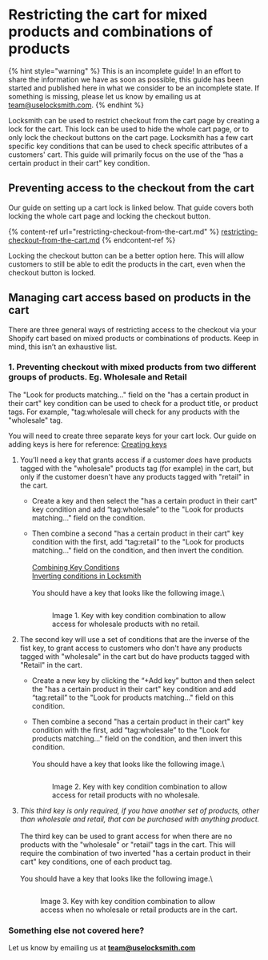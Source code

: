 # Restricting the cart for mixed products and combinations of products

{% hint style="warning" %}
This is an incomplete guide! In an effort to share the information we have as soon as possible, this guide has been started and published here in what we consider to be an incomplete state. If something is missing, please let us know by emailing us at [team@uselocksmith.com](mailto:team@uselocksmith.com).
{% endhint %}

Locksmith can be used to restrict checkout from the cart page by creating a lock for the cart. This lock can be used to hide the whole cart page, or to only lock the checkout buttons on the cart page. Locksmith has a few cart specific key conditions that can be used to check specific attributes of a customers' cart. This guide will primarily focus on the use of the “has a certain product in their cart” key condition.

## Preventing access to the checkout from the cart

Our guide on setting up a cart lock is linked below. That guide covers both locking the whole cart page and locking the checkout button.

{% content-ref url="restricting-checkout-from-the-cart.md" %}
[restricting-checkout-from-the-cart.md](restricting-checkout-from-the-cart.md)
{% endcontent-ref %}

Locking the checkout button can be a better option here. This will allow customers to still be able to edit the products in the cart, even when the checkout button is locked.

## Managing cart access based on products in the cart

There are three general ways of restricting access to the checkout via your Shopify cart based on mixed products or combinations of products. Keep in mind, this isn’t an exhaustive list.

### 1. Preventing checkout with mixed products from two different groups of products. Eg. Wholesale and Retail

The "Look for products matching…" field on the "has a certain product in their cart" key condition can be used to check for a product title, or product tags. For example, "tag:wholesale will check for any products with the "wholesale" tag.&#x20;

You will need to create three separate keys for your cart lock. Our guide on adding keys is here for reference: [Creating keys](https://www.locksmith.guide/basics/creating-keys)

1. You’ll need a key that grants access if a customer _does_ have products tagged with the "wholesale" products tag (for example) in the cart, but only if the customer doesn't have any products tagged with "retail" in the cart.
   * Create a key and then select the "has a certain product in their cart" key condition and add “tag:wholesale” to the "Look for products matching…" field on the condition.
   *   Then combine a second "has a certain product in their cart" key condition with the first, add “tag:retail” to the "Look for products matching…" field on the condition, and then invert the condition.\
       \
       [Combining Key Conditions\
       ](https://docs.uselocksmith.com/article/495-combining-key-conditions)[Inverting conditions in Locksmith\
       \
       ](https://docs.uselocksmith.com/article/483-inverting-key-conditions-in-locksmith)You should have a key that looks like the following image.\


       <figure><img src="../../.gitbook/assets/Screenshot 2023-11-07 at 9.37.20 pm.png" alt=""><figcaption><p>Image 1. Key with key condition combination to allow access for wholesale products with no retail.</p></figcaption></figure>


2. The second key will use a set of conditions that are the inverse of the fist key, to grant access to customers who don't have any products tagged with "wholesale" in the cart but do have products tagged with "Retail" in the cart.
   * Create a new key by clicking the “+Add key” button and then select the "has a certain product in their cart" key condition and add “tag:retail” to the "Look for products matching…" field on this condition.
   *   Then combine a second "has a certain product in their cart" key condition with the first, add “tag:wholesale” to the "Look for products matching…" field on the condition, and then invert this condition.\
       \
       You should have a key that looks like the following image.\


       <figure><img src="../../.gitbook/assets/Screenshot 2023-11-07 at 9.39.21 pm.png" alt=""><figcaption><p> Image 2. Key with key condition combination to allow access for retail products with no wholesale.</p></figcaption></figure>


3.  _This third key is only required, if you have another set of products, other than wholesale and retail, that can be purchased with anything product._\
    \
    The third key can be used to grant access for when there are no products with the "wholesale" or "retail" tags in the cart. This will require the combination of two inverted "has a certain product in their cart" key conditions, one of each product tag.\
    \
    You should have a key that looks like the following image.\


    <figure><img src="../../.gitbook/assets/Screenshot 2023-11-07 at 9.41.57 pm.png" alt=""><figcaption><p> Image 3. Key with key condition combination to allow access when no wholesale or retail products are in the cart.</p></figcaption></figure>

### Something else not covered here?

Let us know by emailing us at **team@uselocksmith.com**
